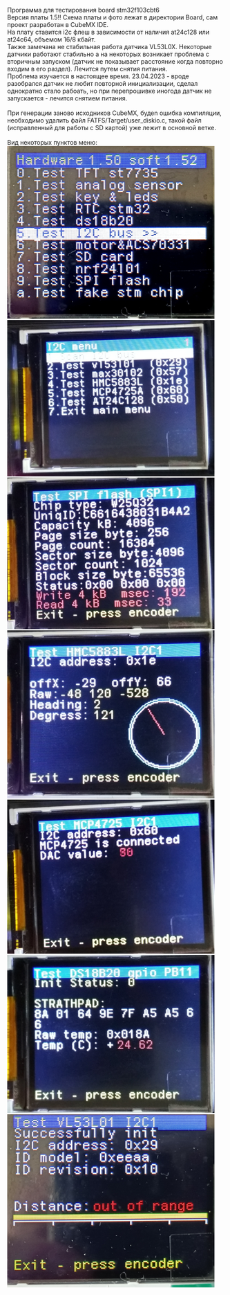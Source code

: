 Программа для тестирования board stm32f103cbt6 <br>
Версия платы 1.5!!
Cхема платы и фото лежат в директории Board, сам проект разработан в CubeMX IDE.<br>
На плату ставится i2c флеш в зависимости от наличия at24c128 или at24c64, объемом 16/8 кбайт.<br>
Также замечана не стабильная работа датчика VL53L0X. Некоторые датчики работают стабильно а на некоторых возникает проблема с
вторичным запуском (датчик не показывает расстояние когда повторно входим в его раздел). Лечится путем снятия питания.<br>
Проблема изучается в настоящее время. 23.04.2023 - вроде разобрался датчик не любит повторной инициализации, сделал однократно 
стало рабоать, но при перепрошивке иногода датчик не запускается - лечится снятием питания.<br>
<br>
При генерации заново исходников CubeMX, будеn ошибка компиляции, необходимо удалить файл FATFS/Target/user_diskio.c, такой
файл (исправленный для работы с SD картой) уже лежит в основной ветке.<br>
<br>
Вид некоторых пунктов меню:<br>
<img src="https://github.com/pav2000/DevBoardSTM32F103CBT/blob/main/CubeIDE/LabMaketTest/Picture/001.jpg" width="480" /> <br>
<img src="https://github.com/pav2000/DevBoardSTM32F103CBT/blob/main/CubeIDE/LabMaketTest/Picture/002.jpg" width="480" /> <br>
<img src="https://github.com/pav2000/DevBoardSTM32F103CBT/blob/main/CubeIDE/LabMaketTest/Picture/003.jpg" width="480" /> <br>
<img src="https://github.com/pav2000/DevBoardSTM32F103CBT/blob/main/CubeIDE/LabMaketTest/Picture/004.jpg" width="480" /> <br>
<img src="https://github.com/pav2000/DevBoardSTM32F103CBT/blob/main/CubeIDE/LabMaketTest/Picture/005.jpg" width="480" /> <br>
<img src="https://github.com/pav2000/DevBoardSTM32F103CBT/blob/main/CubeIDE/LabMaketTest/Picture/006.jpg" width="480" /> <br>
<img src="https://github.com/pav2000/DevBoardSTM32F103CBT/blob/main/CubeIDE/LabMaketTest/Picture/007.jpg" width="480" /> <br>



